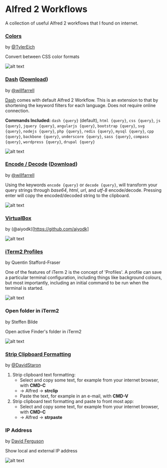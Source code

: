 Alfred 2 Workflows
==================

A collection of useful Alfred 2 workflows that I found on internet.

### [Colors](https://github.com/TylerEich/Alfred-Extras)
by [@TylerEich](http://github.com/TylerEich)

Convert between CSS color formats

![alt text][colors]

### [Dash](https://github.com/willfarrell/alfred-dash-workflow) ([Download](https://raw.github.com/willfarrell/alfred-dash-workflow/master/Dash.alfredworkflow))
by [@willfarrell](https://github.com/willfarrell)

[Dash](http://kapeli.com/) comes with default Alfred 2 Workflow. This is an extension to that by shortening the keyword filters for each language. Does not require online connection.

**Commands Included:** `dash {query}` (default), `html {query}`, `css {query}`, `js {query}`, `jquery {query}`, `angularjs {query}`, `bootstrap {query}`, `svg {query}`, `nodejs {query}`, `php {query}`, `redis {query}`, `mysql {query}`, `cpp {query}`, `backbone {query}`, `underscore {query}`, `sass {query}`, `compass {query}`, `wordpress {query}`, `drupal {query}`

![alt text][dash]

### [Encode / Decode](https://github.com/willfarrell/alfred-encode-decode-workflow) ([Download](https://raw.github.com/willfarrell/alfred-encode-decode-workflow/master/encode-decode.alfredworkflow))
by [@willfarrell](https://github.com/willfarrell)

Using the keywords `encode {query}` or `decode {query}`, will transform your query strings through *base64*, *html*, *url*, and *utf-8* encode/decode. Pressing enter will copy the encoded/decoded string to the clipboard.

![alt text][encode]

### [VirtualBox](www.aiyo.dk/alfredapp/v2)
by (@aiyodk)[https://github.com/aiyodk]

![alt text][virtualbox]

### [iTerm2 Profiles](http://qandr.org/quentin/software/alfred_itp)
by Quentin Stafford-Fraser

One of the features of iTerm 2 is the concept of 'Profiles'. A profile can save a particular terminal configuration, including things like background colours, but most importantly, including an initial command to be run when the terminal is started.

![alt text][iterm2profile]

### Open folder in iTerm2
by Steffen Bilde

Open active Finder's folder in iTerm2

![alt text][openiterm2]

### [Strip Clipboard Formatting](https://github.com/DavidStaron/alfred-workflow-stripClipboardFormatting)
by [@DavidStaron](https://github.com/DavidStaron)

1. Strip clipboard text formatting:
   * Select and copy some text, for example from your internet browser, with **CMD-C**
   * -> Alfred -> **strclip**
   * Paste the text, for example in an e-mail, with **CMD-V**
2. Strip clipboard text formatting and paste to front most app:
   * Select and copy some text, for example from your internet browser, with **CMD-C**
   * -> Alfred -> **strpaste**

### IP Address
by [David Ferguson](http://jdfwarrior.tumblr.com)

Show local and external IP address

![alt text][ip]

[dash]: https://raw.github.com/willfarrell/alfred-dash-workflow/master/screenshots/dash.png  "Sample result"
[colors]: https://raw.github.com/edgar/alfred2-workflow2/master/screenshots/colors.png  "Sample result"
[encode]: https://raw.github.com/willfarrell/alfred-encode-decode-workflow/master/screenshots/encode.png  "Sample result"
[virtualbox]: https://raw.github.com/edgar/alfred2-workflow2/master/screenshots/virtualbox.png  "Sample result"
[iterm2profile]: https://raw.github.com/edgar/alfred2-workflow2/master/screenshots/iterm2profile.png  "Sample result"
[openiterm2]: https://raw.github.com/edgar/alfred2-workflow2/master/screenshots/openiterm2.png  "Sample result"
[ip]: https://raw.github.com/edgar/alfred2-workflow2/master/screenshots/ip.png  "Sample result"